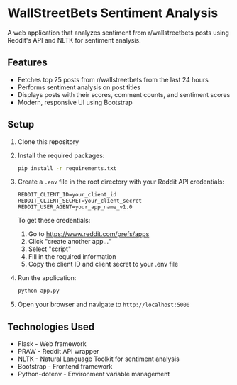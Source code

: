 # WallStreetBets Sentiment Analysis

A web application that analyzes sentiment from r/wallstreetbets posts using Reddit's API and NLTK for sentiment analysis.

## Features

- Fetches top 25 posts from r/wallstreetbets from the last 24 hours
- Performs sentiment analysis on post titles
- Displays posts with their scores, comment counts, and sentiment scores
- Modern, responsive UI using Bootstrap

## Setup

1. Clone this repository
2. Install the required packages:
   ```bash
   pip install -r requirements.txt
   ```

3. Create a `.env` file in the root directory with your Reddit API credentials:
   ```
   REDDIT_CLIENT_ID=your_client_id
   REDDIT_CLIENT_SECRET=your_client_secret
   REDDIT_USER_AGENT=your_app_name_v1.0
   ```

   To get these credentials:
   1. Go to https://www.reddit.com/prefs/apps
   2. Click "create another app..."
   3. Select "script"
   4. Fill in the required information
   5. Copy the client ID and client secret to your .env file

4. Run the application:
   ```bash
   python app.py
   ```

5. Open your browser and navigate to `http://localhost:5000`

## Technologies Used

- Flask - Web framework
- PRAW - Reddit API wrapper
- NLTK - Natural Language Toolkit for sentiment analysis
- Bootstrap - Frontend framework
- Python-dotenv - Environment variable management 